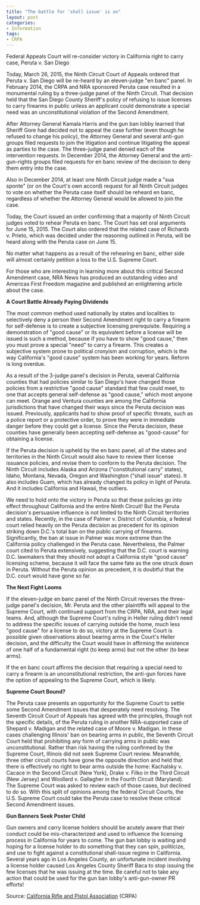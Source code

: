 ```yaml
---
title: "The battle for 'shall issue' is on"
layout: post
categories:
- Information
tags:
- CRPA
---
```


Federal Appeals Court will re-consider victory in California right to carry case, Peruta v. San Diego

Today, March 26, 2015, the Ninth Circuit Court of Appeals ordered that Peruta v. San Diego will be re-heard by an eleven-judge "en banc" panel. In February 2014, the CRPA and NRA sponsored Peruta case resulted in a monumental ruling by a three-judge panel of the Ninth Circuit. That decision held that the San Diego County Sheriff's policy of refusing to issue licenses to carry firearms in public unless an applicant could demonstrate a special need was an unconstitutional violation of the Second Amendment.

After Attorney General Kamala Harris and the gun ban lobby learned that Sheriff Gore had decided not to appeal the case further (even though he refused to change his policy), the Attorney General and several anti-gun groups filed requests to join the litigation and continue litigating the appeal as parties to the case. The three-judge panel denied each of the intervention requests. In December 2014, the Attorney General and the anti-gun-rights groups filed requests for en banc review of the decision to deny them entry into the case.

Also in December 2014, at least one Ninth Circuit judge made a "sua sponte" (or on the Court's own accord) request for all Ninth Circuit judges to vote on whether the Peruta case itself should be reheard en banc, regardless of whether the Attorney General would be allowed to join the case.

Today, the Court issued an order confirming that a majority of Ninth Circuit judges voted to rehear Peruta en banc. The Court has set oral arguments for June 15, 2015. The Court also ordered that the related case of Richards v. Prieto, which was decided under the reasoning outlined in Peruta, will be heard along with the Peruta case on June 15.

No matter what happens as a result of the rehearing en banc, either side will almost certainly petition a loss to the U.S. Supreme Court.

For those who are interesting in learning more about this critical Second Amendment case, NRA News has produced an outstanding video and Americas First Freedom magazine and published an enlightening article about the case.

**A Court Battle Already Paying Dividends**

The most common method used nationally by states and localities to selectively deny a person their Second Amendment right to carry a firearm for self-defense is to create a subjective licensing prerequisite. Requiring a demonstration of "good cause" or its equivalent before a license will be issued is such a method, because if you have to show "good cause," then you must prove a special "need" to carry a firearm. This creates a subjective system prone to political cronyism and corruption, which is the way California's "good cause" system has been working for years. Reform is long overdue.

As a result of the 3-judge panel's decision in Peruta, several California counties that had policies similar to San Diego's have changed those policies from a restrictive "good cause" standard that few could meet, to one that accepts general self-defense as "good cause," which most anyone can meet. Orange and Ventura counties are among the California jurisdictions that have changed their ways since the Peruta decision was issued. Previously, applicants had to show proof of specific threats, such as a police report or a protective order, to prove they were in immediate danger before they could get a license. Since the Peruta decision, these counties have generally been accepting self-defense as "good-cause" for obtaining a license.

If the Peruta decision is upheld by the en banc panel, all of the states and territories in the Ninth Circuit would also have to review their license issuance policies, and revise them to conform to the Peruta decision. The Ninth Circuit includes Alaska and Arizona ("constitutional carry" states), Idaho, Montana, Nevada, Oregon and Washington ("shall issue" states). It also includes Guam, which has already changed its policy in light of Peruta. And it includes California and Hawaii, the outliers.

We need to hold onto the victory in Peruta so that these policies go into effect throughout California and the entire Ninth Circuit! But the Peruta decision's persuasive influence is not limited to the Ninth Circuit territories and states. Recently, in the case of Palmer v. District of Columbia, a federal court relied heavily on the Peruta decision as precedent for its opinion striking down D.C.'s total ban on the public carrying of firearms. Significantly, the ban at issue in Palmer was more extreme than the California policy challenged in the Peruta case. Nevertheless, the Palmer court cited to Peruta extensively, suggesting that the D.C. court is warning D.C. lawmakers that they should not adopt a California style "good cause" licensing scheme, because it will face the same fate as the one struck down in Peruta. Without the Peruta opinion as precedent, it is doubtful that the D.C. court would have gone so far.

**The Next Fight Looms**

If the eleven-judge en banc panel of the Ninth Circuit reverses the three-judge panel's decision, Mr. Peruta and the other plaintiffs will appeal to the Supreme Court, with continued support from the CRPA, NRA, and their legal teams. And, although the Supreme Court's ruling in Heller ruling didn't need to address the specific issues of carrying outside the home, much less "good cause" for a license to do so, victory at the Supreme Court is possible given observations about bearing arms in the Court's Heller decision, and the difficulty the Court would have in affirming the existence of one half of a fundamental right (to keep arms) but not the other (to bear arms).

If the en banc court affirms the decision that requiring a special need to carry a firearm is an unconstitutional restriction, the anti-gun forces have the option of appealing to the Supreme Court, which is likely.

**Supreme Court Bound?**

The Peruta case presents an opportunity for the Supreme Court to settle some Second Amendment issues that desperately need resolving. The Seventh Circuit Court of Appeals has agreed with the principles, though not the specific details, of the Peruta ruling in another NRA-supported case of Shepard v. Madigan and the related case of Moore v. Madigan. In these cases challenging Illinois' ban on bearing arms in public, the Seventh Circuit Court held that prohibiting any form of carrying arms in public was unconstitutional. Rather than risk having the ruling confirmed by the Supreme Court, Illinois did not seek Supreme Court review. Meanwhile, three other circuit courts have gone the opposite direction and held that there is effectively no right to bear arms outside the home: Kachalsky v. Cacace in the Second Circuit (New York), Drake v. Filko in the Third Circuit (New Jersey) and Woollard v. Gallagher in the Fourth Circuit (Maryland). The Supreme Court was asked to review each of those cases, but declined to do so. With this split of opinions among the federal Circuit Courts, the U.S. Supreme Court could take the Peruta case to resolve these critical Second Amendment issues.

**Gun Banners Seek Poster Child**

Gun owners and carry license holders should be acutely aware that their conduct could be mis-characterized and used to influence the licensing process in California for years to come. The gun ban lobby is waiting and hoping for a license holder to do something that they can spin, politicize, and use to fight against a constitutional shall-issue regime in California. Several years ago in Los Angeles County, an unfortunate incident involving a license holder caused Los Angeles County Sheriff Baca to stop issuing the few licenses that he was issuing at the time. Be careful not to take any action that could be used for the gun ban lobby's anti-gun-owner PR efforts!

Source: [California Rifle and Pistol Association](https://crpa.org) (CRPA)
